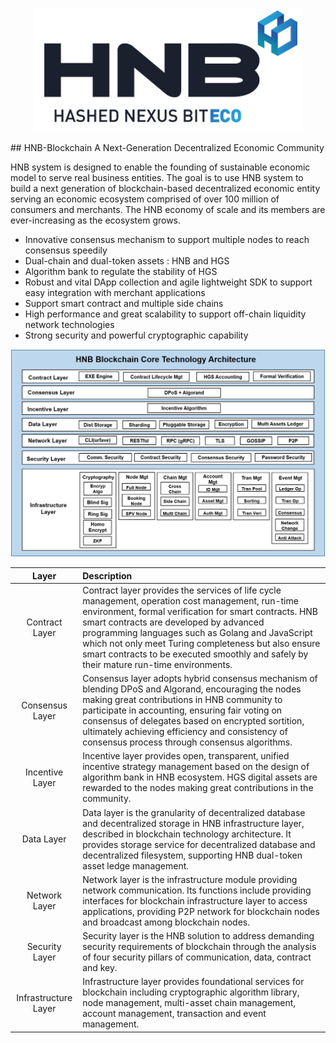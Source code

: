 <p align="center"><img src="https://github.com/HNB-ECO/official-website/blob/master/HNB.JPG"></p>
##  HNB-Blockchain
A Next-Generation Decentralized Economic Community

HNB system is designed to enable the founding of sustainable economic model to serve real business entities. The goal is to use HNB system to build a next generation of blockchain-based decentralized economic entity serving an economic ecosystem comprised of over 100 million of consumers and merchants. The HNB economy of scale and its members are ever-increasing as the ecosystem grows. 

+ Innovative consensus mechanism to support multiple nodes to reach consensus speedily
+ Dual-chain and dual-token assets : HNB and HGS
+ Algorithm bank to regulate the stability of HGS
+ Robust and vital DApp collection and agile lightweight SDK to support easy integration with merchant applications
+ Support smart contract and multiple side chains
+ High performance and great scalability to support off-chain liquidity network technologies
+ Strong security and powerful cryptographic capability

![HNB Blockchain Architecture](https://github.com/HNB-ECO/HNB-Blockchain/blob/master/HNB%20Blockchina%20Core%20Technology%20Architecture.png)


|Layer          |Description    |
|:-------------:|:------------- |
|Contract Layer|Contract layer provides the services of life cycle management, operation cost management, run-time environment, formal verification for smart contracts. HNB smart contracts are developed by advanced programming languages such as Golang and JavaScript which not only meet Turing completeness but also ensure smart contracts to be executed smoothly and safely by their mature run-time environments.|
|Consensus Layer|Consensus layer adopts hybrid consensus mechanism of blending DPoS and Algorand, encouraging the nodes making great contributions in HNB community to participate in accounting, ensuring fair voting on consensus of delegates based on encrypted sortition, ultimately achieving efficiency and consistency of consensus process through consensus algorithms.|
|Incentive Layer|Incentive layer provides open, transparent, unified incentive strategy management based on the design of algorithm bank in HNB ecosystem. HGS digital assets are rewarded to the nodes making great contributions in the community.|
|Data Layer|Data layer is the granularity of decentralized database and decentralized storage in HNB infrastructure layer, described in blockchain technology architecture. It provides storage service for decentralized database and decentralized filesystem, supporting HNB dual-token asset ledge management. |
|Network Layer|Network layer is the infrastructure module providing network communication. Its functions include providing interfaces for blockchain infrastructure layer to access applications, providing P2P network for blockchain nodes and broadcast among blockchain nodes. |
|Security Layer|Security layer is the HNB solution to address demanding security requirements of blockchain through the analysis of four security pillars of communication, data, contract and key.|
|Infrastructure Layer|Infrastructure layer provides foundational services for blockchain including cryptographic algorithm library, node management, multi-asset chain management, account management, transaction and event management.|
